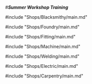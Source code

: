 <link rel="stylesheet" href="Common/Style/Style.css">

#***Summer Workshop Training***

#include "Shops/Blacksmithy/main.md"

#include "Shops/Foundry/main.md"

#include "Shops/Fitting/main.md"

#include "Shops/Machine/main.md"

#include "Shops/Welding/main.md"

#include "Shops/Electric/main.md"

#include "Shops/Carpentry/main.md"

